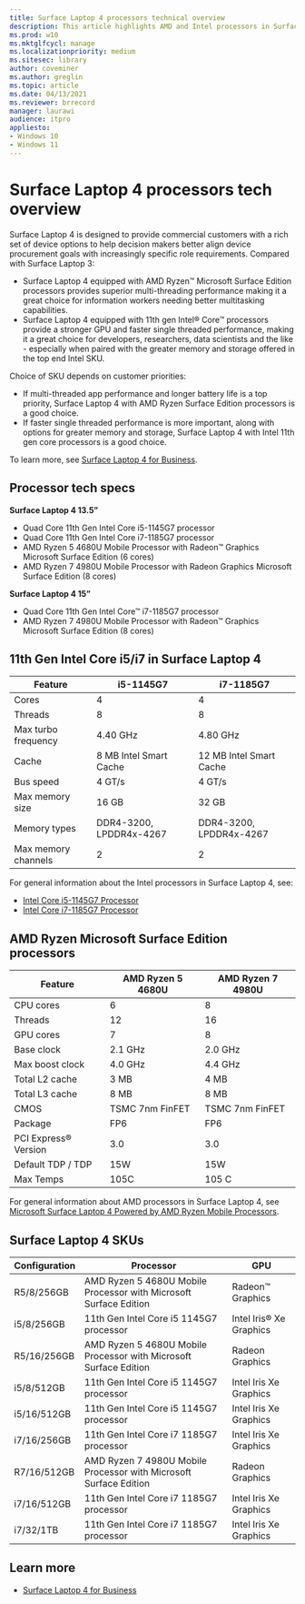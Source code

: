 ```yaml
---
title: Surface Laptop 4 processors technical overview
description: This article highlights AMD and Intel processors in Surface Laptop 4. 
ms.prod: w10
ms.mktglfcycl: manage
ms.localizationpriority: medium
ms.sitesec: library
author: coveminer
ms.author: greglin
ms.topic: article
ms.date: 04/13/2021
ms.reviewer: brrecord
manager: laurawi
audience: itpro
appliesto:
- Windows 10
- Windows 11
---
```


# Surface Laptop 4 processors tech overview

Surface Laptop 4 is designed to provide commercial customers with a rich set of device options to help decision makers better align device procurement goals with increasingly specific role requirements. Compared with Surface Laptop 3:

- Surface Laptop 4 equipped with AMD Ryzen™ Microsoft Surface Edition processors provides superior multi-threading performance making it a great choice for information workers needing better multitasking capabilities.
- Surface Laptop 4 equipped with 11th gen Intel® Core™ processors provide a stronger GPU and faster single threaded performance, making it a great choice for developers, researchers, data scientists and the like - especially when paired with the greater memory and storage offered in the top end Intel SKU.

Choice of SKU depends on customer priorities:

- If multi-threaded app performance and longer battery life is a top priority, Surface Laptop 4 with AMD Ryzen Surface Edition processors is a good choice.
- If faster single threaded performance is more important, along with options for greater memory and storage, Surface Laptop 4 with Intel 11th gen core processors is a good choice.

To learn more, see [Surface Laptop 4 for Business](https://www.microsoft.com/surface/business/surface-laptop-4).

## Processor tech specs

**Surface Laptop 4 13.5”**

- Quad Core 11th Gen Intel Core i5-1145G7 processor
- Quad Core 11th Gen Intel Core i7-1185G7 processor
- AMD Ryzen 5 4680U Mobile Processor with Radeon™ Graphics Microsoft Surface Edition (6 cores)
- AMD Ryzen 7 4980U Mobile Processor with Radeon Graphics Microsoft Surface Edition (8 cores)

**Surface Laptop 4 15”**

- Quad Core 11th Gen Intel Core™ i7-1185G7 processor
- AMD Ryzen 7 4980U Mobile Processor with Radeon™ Graphics Microsoft Surface Edition (8 cores)

 

## 11th Gen Intel Core i5/i7 in Surface Laptop 4

| Feature                                    | i5-1145G7               | i7-1185G7               |
| ------------------------------------------ | ----------------------- | ----------------------- |
| Cores                                 | 4                       | 4                       |
| Threads                               | 8                       | 8                       |
| Max turbo frequency                        | 4.40 GHz                | 4.80 GHz                |
| Cache                                      | 8 MB Intel Smart Cache  | 12 MB Intel Smart Cache |
| Bus speed                                  | 4 GT/s                  | 4 GT/s                  |
| Max memory size  | 16 GB                   | 32 GB                   |
| Memory types                               | DDR4-3200, LPDDR4x-4267 | DDR4-3200, LPDDR4x-4267 |
| Max memory channels                   | 2                       | 2                       |


For general information about the Intel processors in Surface Laptop 4, see:

- [Intel Core i5-1145G7 Processor](https://www.intel.com/content/www/us/en/products/sku/208660/intel-core-i51145g7-processor-8m-cache-up-to-4-40-ghz-with-ipu/specifications.html) 
- [Intel Core i7-1185G7 Processor](https://www.intel.com/content/www/us/en/products/sku/208664/intel-core-i71185g7-processor-12m-cache-up-to-4-80-ghz-with-ipu/specifications.html) 

## AMD Ryzen Microsoft Surface Edition processors

| Feature              | AMD Ryzen 5 4680U | AMD Ryzen 7 4980U |
| -------------------- | ----------------- | ----------------- |
| CPU cores            | 6                 | 8                 |
| Threads              | 12                | 16                |
| GPU cores            | 7                 | 8                 |
| Base clock           | 2.1 GHz           | 2.0 GHz           |
| Max boost clock      | 4.0 GHz           | 4.4 GHz           |
| Total L2 cache       | 3 MB              | 4 MB              |
| Total L3 cache       | 8 MB              | 8 MB              |
| CMOS                 | TSMC 7nm FinFET   | TSMC 7nm FinFET   |
| Package              | FP6               | FP6               |
| PCI Express® Version | 3.0               | 3.0               |
| Default TDP / TDP    | 15W               | 15W               |
| Max Temps            | 105C              | 105 C             |

For general information about AMD processors in Surface Laptop 4, see [Microsoft Surface Laptop 4 Powered by AMD Ryzen Mobile Processors](https://www.amd.com/processors/ryzen-surface-edition).

## Surface Laptop 4 SKUs

| Configuration | Processor                                                         | GPU                    |
| ------------- | ----------------------------------------------------------------- | ---------------------- |
| R5/8/256GB    | AMD Ryzen 5 4680U Mobile Processor with Microsoft Surface Edition | Radeon™ Graphics       |
| i5/8/256GB    | 11th Gen Intel Core i5 1145G7 processor                          | Intel Iris® Xe Graphics |
| R5/16/256GB   | AMD Ryzen 5 4680U Mobile Processor with Microsoft Surface Edition | Radeon Graphics        |
| i5/8/512GB    | 11th Gen Intel Core i5 1145G7 processor                           | Intel Iris Xe Graphics |
| i5/16/512GB   | 11th Gen Intel Core i5 1145G7 processor                           | Intel Iris Xe Graphics |
| i7/16/256GB   | 11th Gen Intel Core i7 1185G7 processor                           | Intel Iris Xe Graphics |
| R7/16/512GB   | AMD Ryzen 7 4980U Mobile Processor with Microsoft Surface Edition | Radeon Graphics        |
| i7/16/512GB   | 11th Gen Intel Core i7 1185G7 processor                           | Intel Iris Xe Graphics |
| i7/32/1TB     | 11th Gen Intel Core i7 1185G7 processor                           | Intel Iris Xe Graphics |


## Learn more

- [Surface Laptop 4 for Business](https://www.microsoft.com/surface/business/surface-laptop-4)